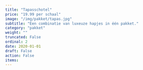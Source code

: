 ```yaml
---
title: "Tapasschotel"
price: "19.99 per schaal"
image: "/img/pakket/tapas.jpg"
subtitle: "Een combinatie van luxeuze hapjes in één pakket."
category: "pakket"
weight: ""
truncated: False
ordinal: 2
date: 2020-01-01
draft: False
action: False
items: 
---
```

